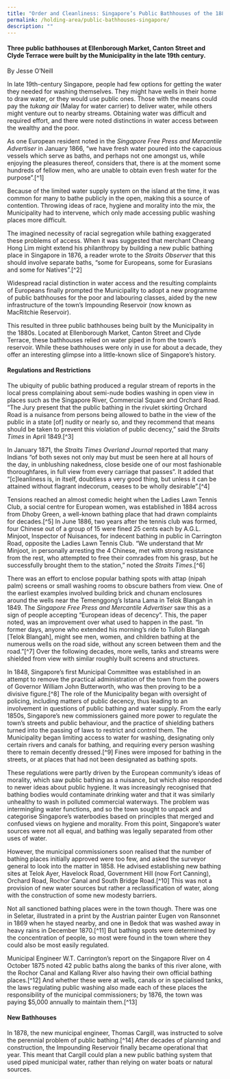 ```yaml
---
title: "Order and Cleanliness: Singapore’s Public Bathhouses of the 1880s"
permalink: /holding-area/public-bathhouses-singapore/
description: ""
---
```

#### Three public bathhouses at Ellenborough Market, Canton Street and Clyde Terrace were built by the Municipality in the late 19th century.

By Jesse O’Neill

In late 19th-century Singapore, people had few options for getting the water they needed for washing themselves. They might have wells in their home to draw water, or they would use public ones. Those with the means could pay the _tukang air_ (Malay for water carrier) to deliver water, while others might venture out to nearby streams. Obtaining water was difficult and required effort, and there were noted distinctions in water access between the wealthy and the poor.

As one European resident noted in the _Singapore Free Press and Mercantile Advertiser_ in January 1866, “we have fresh water poured into the capacious vessels which serve as baths, and perhaps not one amongst us, while enjoying the pleasures thereof, considers that, there is at the moment some hundreds of fellow men, who are unable to obtain even fresh water for the purpose”.[^1]

Because of the limited water supply system on the island at the time, it was common for many to bathe publicly in the open, making this a source of contention. Throwing ideas of race, hygiene and morality into the mix, the Municipality had to intervene, which only made accessing public washing places more difficult. 

The imagined necessity of racial segregation while bathing exaggerated these problems of access. When it was suggested that merchant Cheang Hong Lim might extend his philanthropy by building a new public bathing place in Singapore in 1876, a reader wrote to the _Straits Observer_ that this should involve separate baths, “some for Europeans, some for Eurasians and some for Natives”.[^2]

Widespread racial distinction in water access and the resulting complaints of Europeans finally prompted the Municipality to adopt a new programme of public bathhouses for the poor and labouring classes, aided by the new infrastructure of the town’s Impounding Reservoir (now known as MacRitchie Reservoir).

This resulted in three public bathhouses being built by the Municipality in the 1880s. Located at Ellenborough Market, Canton Street and Clyde Terrace, these bathhouses relied on water piped in from the town’s reservoir. While these bathhouses were only in use for about a decade, they offer an interesting glimpse into a little-known slice of Singapore’s history. 

#### **Regulations and Restrictions**

The ubiquity of public bathing produced a regular stream of reports in the local press complaining about semi-nude bodies washing in open view in places such as the Singapore River, Commercial Square and Orchard Road. “The Jury present that the public bathing in the rivulet skirting Orchard Road is a nuisance from persons being allowed to bathe in the view of the public in a state [of] nudity or nearly so, and they recommend that means should be taken to prevent this violation of public decency,” said the _Straits Times_ in April 1849.[^3]

In January 1871, the _Straits Times Overland Journal_ reported that many Indians “of both sexes not only may but must be seen here at all hours of the day, in unblushing nakedness, close beside one of our most fashionable thoroughfares, in full view from every carriage that passes”. It added that “[c]leanliness is, in itself, doubtless a very good thing, but unless it can be attained without flagrant indecorum, ceases to be wholly desirable”.[^4]

Tensions reached an almost comedic height when the Ladies Lawn Tennis Club, a social centre for European women, was established in 1884 across from Dhoby Green, a well-known bathing place that had drawn complaints for decades.[^5] In June 1886, two years after the tennis club was formed, four Chinese out of a group of 15 were fined 25 cents each by A.G.L. Minjoot, Inspector of Nuisances, for indecent bathing in public in Carrington Road, opposite the Ladies Lawn Tennis Club. “We understand that Mr Minjoot, in personally arresting the 4 Chinese, met with strong resistance from the rest, who attempted to free their comrades from his grasp, but he successfully brought them to the station,” noted the _Straits Times_.[^6]

There was an effort to enclose popular bathing spots with attap (nipah palm) screens or small washing rooms to obscure bathers from view. One of the earliest examples involved building brick and chunam enclosures around the wells near the Temenggong’s Istana Lama in Telok Blangah in 1849. The _Singapore Free Press and Mercantile Advertiser_ saw this as a sign of people accepting “European ideas of decency”. This, the paper noted, was an improvement over what used to happen in the past. “In former days, anyone who extended his morning’s ride to Tulloh Blangah [Telok Blangah], might see men, women, and children bathing at the numerous wells on the road side, without any screen between them and the road.”[^7] Over the following decades, more wells, tanks and streams were shielded from view with similar roughly built screens and structures.

In 1848, Singapore’s first Municipal Committee was established in an attempt to remove the practical administration of the town from the powers of Governor William John Butterworth, who was then proving to be a divisive figure.[^8] The role of the Municipality began with oversight of policing, including matters of public decency, thus leading to an involvement in questions of public bathing and water supply. From the early 1850s, Singapore’s new commissioners gained more power to regulate the town’s streets and public behaviour, and the practice of shielding bathers turned into the passing of laws to restrict and control them. The Municipality began limiting access to water for washing, designating only certain rivers and canals for bathing, and requiring every person washing there to remain decently dressed.[^9] Fines were imposed for bathing in the streets, or at places that had not been designated as bathing spots.

These regulations were partly driven by the European community’s ideas of morality, which saw public bathing as a nuisance, but which also responded to newer ideas about public hygiene. It was increasingly recognised that bathing bodies would contaminate drinking water and that it was similarly unhealthy to wash in polluted commercial waterways. The problem was intermingling water functions, and so the town sought to unpack and categorise Singapore’s waterbodies based on principles that merged and confused views on hygiene and morality. From this point, Singapore’s water sources were not all equal, and bathing was legally separated from other uses of water.

However, the municipal commissioners soon realised that the number of bathing places initially approved were too few, and asked the surveyor general to look into the matter in 1858. He advised establishing new bathing sites at Telok Ayer, Havelock Road, Government Hill (now Fort Canning), Orchard Road, Rochor Canal and South Bridge Road.[^10] This was not a provision of new water sources but rather a reclassification of water, along with the construction of some new modesty barriers.

Not all sanctioned bathing places were in the town though. There was one in Seletar, illustrated in a print by the Austrian painter Eugen von Ransonnet in 1869 when he stayed nearby, and one in Bedok that was washed away in heavy rains in December 1870.[^11] But bathing spots were determined by the concentration of people, so most were found in the town where they could also be most easily regulated.

Municipal Engineer W.T. Carrington’s report on the Singapore River on 4 October 1875 noted 42 public baths along the banks of this river alone, with the Rochor Canal and Kallang River also having their own official bathing places.[^12] And whether these were at wells, canals or in specialised tanks, the laws regulating public washing also made each of these places the responsibility of the municipal commissioners; by 1876, the town was paying $5,000 annually to maintain them.[^13]

#### **New Bathhouses**

In 1878, the new municipal engineer, Thomas Cargill, was instructed to solve the perennial problem of public bathing.[^14] After decades of planning and construction, the Impounding Reservoir finally became operational that year. This meant that Cargill could plan a new public bathing system that used piped municipal water, rather than relying on water boats or natural sources.